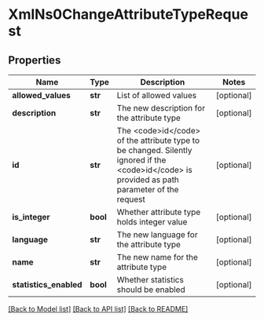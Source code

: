 # XmlNs0ChangeAttributeTypeRequest

## Properties
Name | Type | Description | Notes
------------ | ------------- | ------------- | -------------
**allowed_values** | **str** | List of allowed values | [optional] 
**description** | **str** | The new description for the attribute type | [optional] 
**id** | **str** | The &lt;code&gt;id&lt;/code&gt; of the attribute type to be changed. Silently ignored if the &lt;code&gt;id&lt;/code&gt; is provided as path parameter of the request | [optional] 
**is_integer** | **bool** | Whether attribute type holds integer value | [optional] 
**language** | **str** | The new language for the attribute type | [optional] 
**name** | **str** | The new name for the attribute type | [optional] 
**statistics_enabled** | **bool** | Whether statistics should be enabled | [optional] 

[[Back to Model list]](../README.md#documentation-for-models) [[Back to API list]](../README.md#documentation-for-api-endpoints) [[Back to README]](../README.md)


